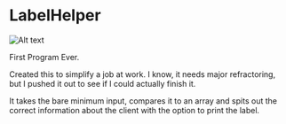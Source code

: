 LabelHelper
===========

![Alt text](https://raw.github.com/joshuar500/LabelHelper/master/LabelHelper.jpg "Optional title")

First Program Ever.

Created this to simplify a job at work. I know, it needs major refractoring, but I pushed it out to see if I could actually finish it.

It takes the bare minimum input, compares it to an array and spits out the correct information about the client with the option to print the label.
